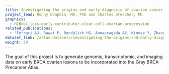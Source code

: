 ```yaml
---
title: Investigating the origins and early diagnosis of ovarian cancer  
project_lead: Ronny Drapkin, MD, PhD and Charles Drescher, MD
graphics:
  - H2Bub1-loss-early-contributor-clear-cell-ovarian-progression
related_publications:
  - "Ferrari AJ, Rawat P, Rendulich HS, Annapragada AV, Kinose Y, Zhang X, Devins K, Budina A, Scharpf RB, Mitchell MA, Tanyi JL, Morgan MA, Schwartz LE, Soong TR, Velculescu VE, Drapkin R. H2Bub1 loss is an early contributor to clear cell ovarian cancer progression. JCI Insight 8 (12): e164995. doi: [10.1172/jci.insight.164995](https://doi.org/10.1172/jci.insight.164995). PMID: [37345659](https://pubmed.ncbi.nlm.nih.gov/37345659). PMCID: PMC10371241."
dataset_link: /atlas-datasets/investigating-the-origins-and-early-diagnosis-of-ovarian-cancer
weight: 20
---
```

The goal of this project is to generate genomic, transcriptomic, and imaging data on early BRCA ovarian lesions to be incorporated into the Gray BRCA Precancer Atlas.
